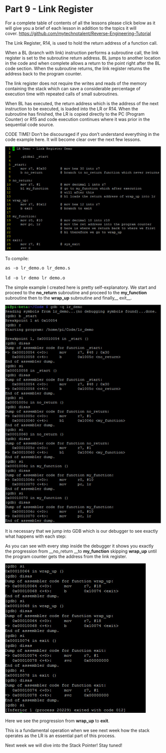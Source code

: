 # Part 9 - Link Register

For a complete table of contents of all the lessons please click below as it will give you a brief of each lesson in addition to the topics it will cover.&nbsp;https://github.com/mytechnotalent/Reverse-Engineering-Tutorial

The Link Register, R14, is used to hold the return address of a function call.

When a BL (branch with link) instruction performs a subroutine call, the link register is set to the subroutine return address.&nbsp;BL jumps to another location in the code and when complete allows a return&nbsp;to the point right after the BL code section.&nbsp;When the subroutine returns, the link register returns the address back to the program counter.

The link register does not require the writes and reads of the memory containing the stack which can save a considerable percentage of execution time with repeated calls of small subroutines.

When BL has executed, the return address which is the address of the next instruction to be executed, is loaded into the LR or R14.&nbsp;When the subroutine has finished, the LR is copied directly to the PC (Program Counter) or R15 and code execution continues where it was prior in the sequential code source.

CODE TIME! Don’t be discouraged if you don’t understand everything in the code example here.&nbsp;It will become clear over the next few lessons.

<div class="slate-resizable-image-embed slate-image-embed__resize-full-width"><img src="imgs/549198454.jpg"/></div>

To compile:

<pre spellcheck="false">as -o lr_demo.o lr_demo.s

ld -o lr_demo lr_demo.o
</pre>

The simple example I created here is pretty self-explanatory.&nbsp;We start and proceed to the __no\_return__ subroutine and proceed to the __my\_function__ subroutine then to the __wrap\_up__ subroutine and finally__ exit__.

<div class="slate-resizable-image-embed slate-image-embed__resize-full-width"><img src="imgs/230581194.jpg"/></div>

It is necessary that we jump into GDB which is our debugger to see exactly what happens with each step:

As you can see with every step inside the debugger it shows you exactly the progression from __no\_return __to __my\_function__ skipping __wrap\_up__ until the program counter gets the address from the link register.

<div class="slate-resizable-image-embed slate-image-embed__resize-full-width"><img src="imgs/738449637.jpg"/></div>

Here we see the progression from __wrap\_up__ to __exit__.

This is a fundamental operation when we see next week how the stack operates as the LR is an essential part of this process.

Next week we will dive into the Stack Pointer!&nbsp;Stay tuned!